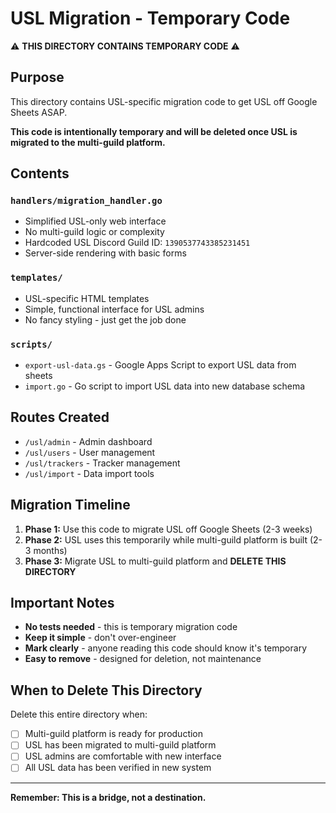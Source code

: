 # USL Migration - Temporary Code

⚠️ **THIS DIRECTORY CONTAINS TEMPORARY CODE** ⚠️

## Purpose
This directory contains USL-specific migration code to get USL off Google Sheets ASAP. 

**This code is intentionally temporary and will be deleted once USL is migrated to the multi-guild platform.**

## Contents

### `handlers/migration_handler.go`
- Simplified USL-only web interface 
- No multi-guild logic or complexity
- Hardcoded USL Discord Guild ID: `1390537743385231451`
- Server-side rendering with basic forms

### `templates/`
- USL-specific HTML templates
- Simple, functional interface for USL admins
- No fancy styling - just get the job done

### `scripts/`
- `export-usl-data.gs` - Google Apps Script to export USL data from sheets
- `import.go` - Go script to import USL data into new database schema

## Routes Created
- `/usl/admin` - Admin dashboard  
- `/usl/users` - User management
- `/usl/trackers` - Tracker management
- `/usl/import` - Data import tools

## Migration Timeline
1. **Phase 1:** Use this code to migrate USL off Google Sheets (2-3 weeks)
2. **Phase 2:** USL uses this temporarily while multi-guild platform is built (2-3 months)  
3. **Phase 3:** Migrate USL to multi-guild platform and **DELETE THIS DIRECTORY**

## Important Notes
- **No tests needed** - this is temporary migration code
- **Keep it simple** - don't over-engineer 
- **Mark clearly** - anyone reading this code should know it's temporary
- **Easy to remove** - designed for deletion, not maintenance

## When to Delete This Directory
Delete this entire directory when:
- [ ] Multi-guild platform is ready for production
- [ ] USL has been migrated to multi-guild platform  
- [ ] USL admins are comfortable with new interface
- [ ] All USL data has been verified in new system

---

**Remember: This is a bridge, not a destination.**